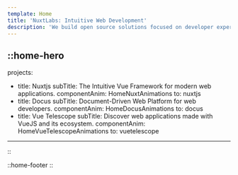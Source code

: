 ```yaml
---
template: Home
title: 'NuxtLabs: Intuitive Web Development'
description: 'We build open source solutions focused on developer experience such as NuxtJS, Docus and Vue Telescope.'
---
```


::home-hero
---
projects: 
  - title: Nuxtjs
    subTitle: The Intuitive Vue Framework for modern web applications.
    componentAnim: HomeNuxtAnimations
    to: nuxtjs
  - title: Docus
    subTitle: Document-Driven Web Platform for web developers.
    componentAnim: HomeDocusAnimations
    to: docus
  - title: Vue Telescope
    subTitle: Discover web applications made with VueJS and its ecosystem.
    componentAnim: HomeVueTelescopeAnimations
    to: vuetelescope

---
::

::home-footer
::
